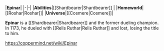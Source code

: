 |**Epinar**|
|-|-|
|**Abilities**|[[Shardbearer\|Shardbearer]] |
|**Homeworld**|[[Roshar\|Roshar]]|
|**Universe**|[[Cosmere\|Cosmere]]|

**Epinar** is a [[Shardbearer\|Shardbearer]] and the former dueling champion.
In 1173, he dueled with [[Relis Ruthar\|Relis Ruthar]] and lost, losing the title to him.



https://coppermind.net/wiki/Epinar